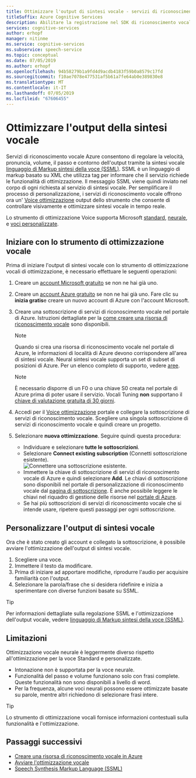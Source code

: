 ```yaml
---
title: Ottimizzare l'output di sintesi vocale - servizi di riconoscimento vocale
titleSuffix: Azure Cognitive Services
description: Abilitare la registrazione nel SDK di riconoscimento vocale.
services: cognitive-services
author: erhopf
manager: nitinme
ms.service: cognitive-services
ms.subservice: speech-service
ms.topic: conceptual
ms.date: 07/05/2019
ms.author: erhopf
ms.openlocfilehash: 94b58279b1a9fd4d9acdb4183f59b0a8579c17fd
ms.sourcegitcommit: f10ae7078e477531af5b61a7fe64ab0e389830e8
ms.translationtype: MT
ms.contentlocale: it-IT
ms.lasthandoff: 07/05/2019
ms.locfileid: "67606455"
---
```

# <a name="fine-tune-text-to-speech-output"></a>Ottimizzare l'output della sintesi vocale

Servizi di riconoscimento vocale Azure consentono di regolare la velocità, pronuncia, volume, il passo e contorno dell'output tramite la sintesi vocale [linguaggio di Markup sintesi della voce (SSML)](speech-synthesis-markup.md). SSML è un linguaggio di markup basato su XML che utilizza tag per informare che il servizio richiede le funzionalità di ottimizzazione. Il messaggio SSML viene quindi inviato nel corpo di ogni richiesta al servizio di sintesi vocale. Per semplificare il processo di personalizzazione, i servizi di riconoscimento vocale offrono ora un' [Voice ottimizzazione](https://aka.ms/voicetuning) output dello strumento che consente di controllare visivamente e ottimizzare sintesi vocale in tempo reale.

Lo strumento di ottimizzazione Voice supporta Microsoft [standard](language-support.md#standard-voices), [neurale](language-support.md#text-to-speech), e [voci personalizzate](how-to-customize-voice-font.md).

## <a name="get-started-with-the-voice-tuning-tool"></a>Iniziare con lo strumento di ottimizzazione vocale

Prima di iniziare l'output di sintesi vocale con lo strumento di ottimizzazione vocali di ottimizzazione, è necessario effettuare le seguenti operazioni:

1. Creare un [account Microsoft gratuito](https://account.microsoft.com/account) se non ne hai già uno.
2. Creare un [account Azure gratuito](https://azure.microsoft.com/free/) se non ne hai già uno. Fare clic su **inizia gratis**e creare un nuovo account di Azure con l'account Microsoft.

3. Creare una sottoscrizione di servizi di riconoscimento vocale nel portale di Azure. Istruzioni dettagliate per la [come creare una risorsa di riconoscimento vocale](https://docs.microsoft.com/azure/cognitive-services/speech-service/get-started#create-a-speech-resource-in-azure) sono disponibili.
   >[!NOTE]
   >Quando si crea una risorsa di riconoscimento vocale nel portale di Azure, le informazioni di località di Azure devono corrispondere all'area di sintesi vocale. Neural sintesi vocale supporta un set di subset di posizioni di Azure. Per un elenco completo di supporto, vedere [aree](regions.md#text-to-speech).

   >[!NOTE]
   >È necessario disporre di un F0 o una chiave S0 creata nel portale di Azure prima di poter usare il servizio. Vocali Tuning **non** supportano il [chiave di valutazione gratuita di 30 giorni](https://docs.microsoft.com/azure/cognitive-services/speech-service/get-started?branch=release-build-cogserv-speech-services#free-trial).

4. Accedi per il [Voice ottimizzazione](https://aka.ms/voicetuning) portale e collegare la sottoscrizione di servizi di riconoscimento vocale. Scegliere una singola sottoscrizione di servizi di riconoscimento vocale e quindi creare un progetto.
5. Selezionare **nuova ottimizzazione**. Seguire quindi questa procedura:

   * Individuare e selezionare **tutte le sottoscrizioni**.  
   * Selezionare **Connect existing subscription** (Connetti sottoscrizione esistente).  
     ![Connettere una sottoscrizione esistente](./media/custom-voice/custom-voice-connect-subscription.png).
   * Immettere la chiave di sottoscrizione di servizi di riconoscimento vocale di Azure e quindi selezionare **Add**. Le chiavi di sottoscrizione sono disponibili nel portale di personalizzazione di riconoscimento vocale dal [pagina di sottoscrizione](https://go.microsoft.com/fwlink/?linkid=2090458). È anche possibile leggere le chiavi nel riquadro di gestione delle risorse nel [portale di Azure](https://portal.azure.com/).
   * Se hai più sottoscrizioni di servizi di riconoscimento vocale che si intende usare, ripetere questi passaggi per ogni sottoscrizione.

## <a name="customize-the-text-to-speech-output"></a>Personalizzare l'output di sintesi vocale

Ora che è stato creato gli account e collegato la sottoscrizione, è possibile avviare l'ottimizzazione dell'output di sintesi vocale.

1. Scegliere una voce.
2. Immettere il testo da modificare.
3. Prima di iniziare ad apportare modifiche, riprodurre l'audio per acquisire familiarità con l'output.
4. Selezionare la parola/frase che si desidera ridefinire e inizia a sperimentare con diverse funzioni basate su SSML.

>[!TIP]
> Per informazioni dettagliate sulla regolazione SSML e l'ottimizzazione dell'output vocale, vedere [linguaggio di Markup sintesi della voce (SSML)](speech-synthesis-markup.md).

## <a name="limitations"></a>Limitazioni

Ottimizzazione vocale neurale è leggermente diverso rispetto all'ottimizzazione per la voce Standard e personalizzate.

* Intonazione non è supportata per la voce neurale.
* Funzionalità del passo e volume funzionano solo con frasi complete. Queste funzionalità non sono disponibili a livello di word.
* Per la frequenza, alcune voci neurali possono essere ottimizzate basate su parole, mentre altri richiedono di selezionare frasi intere.

> [!TIP]
> Lo strumento di ottimizzazione vocali fornisce informazioni contestuali sulla funzionalità e l'ottimizzazione.

## <a name="next-steps"></a>Passaggi successivi
* [Creare una risorsa di riconoscimento vocale in Azure](https://docs.microsoft.com/azure/cognitive-services/speech-service/get-started#create-a-speech-resource-in-azure)
* [Avviare l'ottimizzazione vocale](https://speech.microsoft.com/app.html#/VoiceTuning)
* [Speech Synthesis Markup Language (SSML)](speech-synthesis-markup.md)
